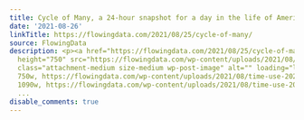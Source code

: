 ```yaml
---
title: Cycle of Many, a 24-hour snapshot for a day in the life of Americans
date: '2021-08-26'
linkTitle: https://flowingdata.com/2021/08/25/cycle-of-many/
source: FlowingData
description: <p><a href="https://flowingdata.com/2021/08/25/cycle-of-many/"><img width="750"
  height="750" src="https://flowingdata.com/wp-content/uploads/2021/08/time-use-2020-radial-v3-correct-data-750x750.png"
  class="attachment-medium size-medium wp-post-image" alt="" loading="lazy" srcset="https://flowingdata.com/wp-content/uploads/2021/08/time-use-2020-radial-v3-correct-data-750x750.png
  750w, https://flowingdata.com/wp-content/uploads/2021/08/time-use-2020-radial-v3-correct-data-1090x1090.png
  1090w, https://flowingdata.com/wp-content/uploads/2021/08/time-use-2020-radial-v3-correct-data-210x210.png
  ...
disable_comments: true
---
```

<p><a href="https://flowingdata.com/2021/08/25/cycle-of-many/"><img width="750" height="750" src="https://flowingdata.com/wp-content/uploads/2021/08/time-use-2020-radial-v3-correct-data-750x750.png" class="attachment-medium size-medium wp-post-image" alt="" loading="lazy" srcset="https://flowingdata.com/wp-content/uploads/2021/08/time-use-2020-radial-v3-correct-data-750x750.png 750w, https://flowingdata.com/wp-content/uploads/2021/08/time-use-2020-radial-v3-correct-data-1090x1090.png 1090w, https://flowingdata.com/wp-content/uploads/2021/08/time-use-2020-radial-v3-correct-data-210x210.png ...